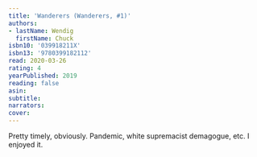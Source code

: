 ```yaml
---
title: 'Wanderers (Wanderers, #1)'
authors:
- lastName: Wendig
  firstName: Chuck
isbn10: '039918211X'
isbn13: '9780399182112'
read: 2020-03-26
rating: 4
yearPublished: 2019
reading: false
asin:
subtitle:
narrators:
cover:
---
```

Pretty timely, obviously. Pandemic, white supremacist demagogue, etc. I enjoyed it.